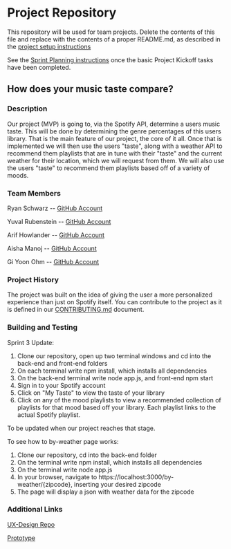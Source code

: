 # Project Repository

This repository will be used for team projects. Delete the contents of this file and replace with the contents of a proper README.md, as described in the [project setup instructions](./project-setup-instructions.md)

See the [Sprint Planning instructions](./sprint-planning-instructions.md) once the basic Project Kickoff tasks have been completed.

## How does your music taste compare?

### Description

Our project (MVP) is going to, via the Spotify API, determine a users music taste. This will be done by determining the genre percentages of this users library. That is the main feature of our project, the core of it all. Once that is implemented we will then use the users "taste", along with a weather API to recommend them playlists that are in tune with their "taste" and the current weather for their location, which we will request from them. We will also use the users "taste" to recommend them playlists based off of a variety of moods.

### Team Members

Ryan Schwarz -- [GitHub Account](https://github.com/ryan-schwarz)

Yuval Rubenstein --  [GitHub Account](https://github.com/RubyMamba)

Arif Howlander -- [GitHub Account](https://github.com/arifh331)

Aisha Manoj -- [GitHub Account](https://github.com/aishamanoj)

Gi Yoon Ohm -- [GitHub Account](https://github.com/gyo202)

### Project History

The project was built on the idea of giving the user a more personalized experience than just on Spotify itself. You can contribute to the project as it is defined in our [CONTRIBUTING.md](./CONTRIBUTING.md) document.

### Building and Testing

Sprint 3 Update:
1. Clone our repository, open up two terminal windows and cd into the back-end and front-end folders
2. On each terminal write npm install, which installs all dependencies
3. On the back-end terminal write node app.js, and front-end npm start
4. Sign in to your Spotify account
5. Click on "My Taste" to view the taste of your library
6. Click on any of the mood playlists to view a recommended collection of playlists for that mood based off your library. Each playlist links to the actual Spotify playlist.

To be updated when our project reaches that stage.

To see how to by-weather page works:
1. Clone our repository, cd into the back-end folder
2. On the terminal write npm install, which installs all dependencies
3. On the terminal write node app.js
4. In your browser, navigate to https://localhost:3000/by-weather/{zipcode}, inserting your desired zipcode
5. The page will display a json with weather data for the zipcode

### Additional Links
[UX-Design Repo](https://github.com/agile-dev-assignments/user-experience-design-team-messina-coherent)

[Prototype](https://projects.invisionapp.com/share/AH10C9MTTEJF#/screens)
